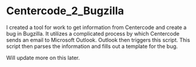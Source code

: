 # Centercode_2_Bugzilla
I created a tool for work to get information from Centercode and create a bug in Bugzilla. It utilizes a complicated process by which Centercode sends an email to Microsoft Outlook. Outlook then triggers this script. This script then parses the information and fills out a template for the bug.

Will update more on this later.
